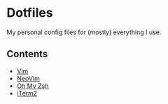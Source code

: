 # Dotfiles
My personal config files for (mostly) everything I use.

## Contents
- [Vim](.vimrc)
- [NeoVim](init.vim)
- [Oh My Zsh](.zshrc)
- [iTerm2](com.googlecode.iterm2.plist)
